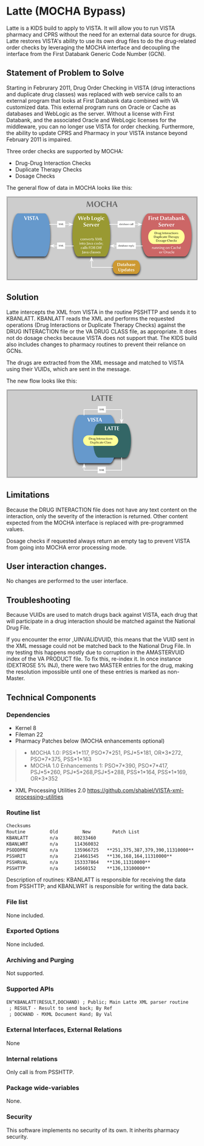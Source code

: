 # Latte (MOCHA Bypass)
Latte is a KIDS build to apply to VISTA. It will allow you to run VISTA pharmacy and CPRS without the need for an external data source for drugs. Latte restores VISTA's ability to use its own drug files to do the drug-related order checks by leveraging the MOCHA interface and decoupling the interface from the First Databank Generic Code Number (GCN).

## Statement of Problem to Solve
Starting in Februrary 2011, Drug Order Checking in VISTA (drug interactions and duplicate drug classes) was replaced with web service calls to an external program that looks at First Databank data combined with VA customized data. This external program runs on  Oracle or Cache as databases and WebLogic as the server.  Without a license with First Databank, and the associated Oracle and WebLogic licenses for the middleware, you can no longer use VISTA for order checking. Furthermore, the ability to update CPRS and Pharmacy in your VISTA instance beyond February 2011 is impaired.

Three order checks are supported by MOCHA:
 * Drug-Drug Interaction Checks
 * Duplicate Therapy Checks
 * Dosage Checks

The general flow of data in MOCHA looks like this:

![MOCHA flow](../mocha.png)

## Solution
Latte intercepts the XML from VISTA in the routine PSSHTTP and sends it to KBANLATT. KBANLATT reads the XML and performs the requested operations (Drug Interactions or Duplicate Therapy Checks) against the DRUG INTERACTION file or the VA DRUG CLASS file, as appropriate. It does not do dosage checks because VISTA does not support that. The KIDS build also includes changes to pharmacy routines to prevent their reliance on GCNs.

The drugs are extracted from the XML message and matched to VISTA using their
VUIDs, which are sent in the message.

The new flow looks like this:

![Latte flow](../latte.png)

## Limitations
Because the DRUG INTERACTION file does not have any text content on the
interaction, only the severity of the interaction is returned. Other content
expected from the MOCHA interface is replaced with pre-programmed values.

Dosage checks if requested always return an empty tag to prevent VISTA from
going into MOCHA error processing mode.

## User interaction changes.
No changes are performed to the user interface.

## Troubleshooting
Because VUIDs are used to match drugs back against VISTA, each drug that
will participate in a drug interaction should be matched against the 
National Drug File.

If you encounter the error ,UINVALIDVUID, this means that the VUID sent in the
XML message could not be matched back to the National Drug File. In my testing
this happens mostly due to corruption in the AMASTERVUID index of the VA
PRODUCT file. To fix this, re-index it. In once instance (DEXTROSE 5% INJ),
there were two MASTER entries for the drug, making the resolution impossible until one of these entries is marked as non-Master.

## Technical Components
### Dependencies
 * Kernel 8
 * Fileman 22
 * Pharmacy Patches below (MOCHA enhancements optional)
 > * MOCHA 1.0: PSS\*1\*117, PSO\*7\*251, PSJ\*5\*181, OR\*3\*272, PSO\*7\*375, PSS\*1\*163
 > * MOCHA 1.0 Enhancements 1: PSO\*7\*390, PSO\*7\*417, PSJ\*5\*260, PSJ\*5\*268,PSJ\*5\*288, PSS\*1\*164, PSS\*1\*169, OR\*3\*352
 * XML Processing Utilities 2.0 <https://github.com/shabiel/VISTA-xml-processing-utilities>

### Routine list

	Checksums
	Routine         Old         New        Patch List
	KBANLATT        n/a      80233460    
	KBANLWRT        n/a      114360032   
	PSODDPRE        n/a      135966725   **251,375,387,379,390,11310000**
	PSSHRIT         n/a      214661545   **136,168,164,11310000**
	PSSHRVAL        n/a      153337864   **136,11310000**
	PSSHTTP         n/a      14560152    **136,13100000**

Description of routines: KBANLATT is responsible for receiving the data from
PSSHTTP; and KBANLWRT is responsible for writing the data back.

### File list
None included.

### Exported Options
None included.

### Archiving and Purging
Not supported.

### Supported APIs

	EN^KBANLATT(RESULT,DOCHAND) ; Public; Main Latte XML parser routine                      
	 ; RESULT - Result to send back; By Ref 
	 ; DOCHAND - MXML Document Hand; By Val                                         

### External Interfaces, External Relations
None

### Internal relations
Only call is from PSSHTTP.

### Package wide-variables
None.

### Security
This software implements no security of its own. It inherits pharmacy security.
